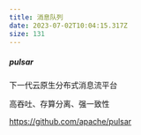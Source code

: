 ```yaml
---
title: 消息队列
date: 2023-07-02T10:04:15.317Z
size: 131
---
```

##### pulsar

下一代云原生分布式消息流平台

高吞吐、存算分离、强一致性

https://github.com/apache/pulsar

